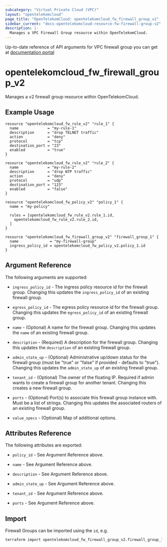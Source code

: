 ```yaml
---
subcategory: "Virtual Private Cloud (VPC)"
layout: "opentelekomcloud"
page_title: "OpenTelekomCloud: opentelekomcloud_fw_firewall_group_v2"
sidebar_current: "docs-opentelekomcloud-resource-fw-firewall-group-v2"
description: |-
  Manages a VPC Firewall Group resource within OpenTelekomCloud.
---
```


Up-to-date reference of API arguments for VPC firewall group you can get at
[documentation portal](https://docs.otc.t-systems.com/virtual-private-cloud/api-ref/native_openstack_neutron_apis_v2.0/firewall)

# opentelekomcloud_fw_firewall_group_v2

Manages a v2 firewall group resource within OpenTelekomCloud.

## Example Usage

```hcl
resource "opentelekomcloud_fw_rule_v2" "rule_1" {
  name             = "my-rule-1"
  description      = "drop TELNET traffic"
  action           = "deny"
  protocol         = "tcp"
  destination_port = "23"
  enabled          = "true"
}

resource "opentelekomcloud_fw_rule_v2" "rule_2" {
  name             = "my-rule-2"
  description      = "drop NTP traffic"
  action           = "deny"
  protocol         = "udp"
  destination_port = "123"
  enabled          = "false"
}

resource "opentelekomcloud_fw_policy_v2" "policy_1" {
  name = "my-policy"

  rules = [opentelekomcloud_fw_rule_v2.rule_1.id,
    opentelekomcloud_fw_rule_v2.rule_2.id,
  ]
}

resource "opentelekomcloud_fw_firewall_group_v2" "firewall_group_1" {
  name              = "my-firewall-group"
  ingress_policy_id = opentelekomcloud_fw_policy_v2.policy_1.id
}
```

## Argument Reference

The following arguments are supported:

* `ingress_policy_id` - The ingress policy resource id for the firewall group. Changing
  this updates the `ingress_policy_id` of an existing firewall group.

* `egress_policy_id` - The egress policy resource id for the firewall group. Changing
  this updates the `egress_policy_id` of an existing firewall group.

* `name` - (Optional) A name for the firewall group. Changing this
  updates the `name` of an existing firewall group.

* `description` - (Required) A description for the firewall group. Changing this
  updates the `description` of an existing firewall group.

* `admin_state_up` - (Optional) Administrative up/down status for the firewall group
  (must be "true" or "false" if provided - defaults to "true").
  Changing this updates the `admin_state_up` of an existing firewall group.

* `tenant_id` - (Optional) The owner of the floating IP. Required if admin wants
  to create a firewall group for another tenant. Changing this creates a new
  firewall group.

* `ports` - (Optional) Port(s) to associate this firewall group instance
  with. Must be a list of strings. Changing this updates the associated routers
  of an existing firewall group.

* `value_specs` - (Optional) Map of additional options.

## Attributes Reference

The following attributes are exported:

* `policy_id` - See Argument Reference above.

* `name` - See Argument Reference above.

* `description` - See Argument Reference above.

* `admin_state_up` - See Argument Reference above.

* `tenant_id` - See Argument Reference above.

* `ports` - See Argument Reference above.

## Import

Firewall Groups can be imported using the `id`, e.g.

```sh
terraform import opentelekomcloud_fw_firewall_group_v2.firewall_group_1 c9e39fb2-ce20-46c8-a964-25f3898c7a97
```
